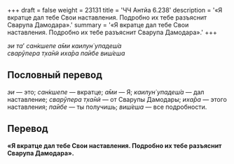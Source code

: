 +++
draft = false
weight = 23131
title = 'ЧЧ Антйа 6.238'
description = '«Я вкратце дал тебе Свои наставления. Подробно их тебе разъяснит Сварупа Дамодара».'
summary = '«Я вкратце дал тебе Свои наставления. Подробно их тебе разъяснит Сварупа Дамодара».'
+++

_эи та_’ _сан̇кшепе а̄ми каилун̇ упадеш́а  
сварӯпера т̣ха̄н̃и иха̄ра па̄ибе виш́еша_

## Пословный перевод

_эи_ — это; _сан̇кшепе_ — вкратце; _а̄ми_ — Я; _каилун̇_ _упадеш́а_ — дал наставление; _сварӯпера_ _т̣ха̄н̃и_ — от Сварупы Дамодары; _иха̄ра_ — этого наставления; _па̄ибе_ — ты получишь; _виш́еша_ — все подробности.

## Перевод

**«Я вкратце дал тебе Свои наставления. Подробно их тебе разъяснит Сварупа Дамодара».**
